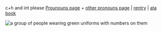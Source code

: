 c+h and int please
[Prounouns page](https://en.pronouns.page/@void0991) + [other pronouns page](https://pronouns.cc/@televisioncomedy)  |  [rentry](https://rentry.co/voidershopss) | [ata book](https://voider.atabook.org/)


<img src="https://media1.tenor.com/m/MYJrOTbhfQAAAAAC/squid-game-squid-game-2.gif" alt="a group of people wearing green uniforms with numbers on them"/>











